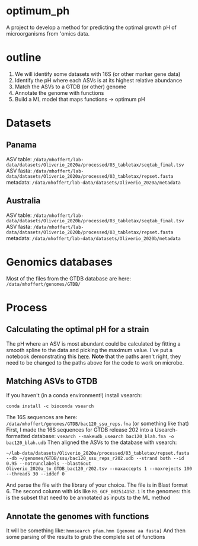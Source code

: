 # optimum_ph
A project to develop a method for predicting the optimal growth pH of microorganisms from 'omics data.

# outline
1. We will identify some datasets with 16S (or other marker gene data)
2. Identify the pH where each ASVs is at its highest relative abundance
3. Match the ASVs to a GTDB (or other) genome
4. Annotate the genome with functions
5. Build a ML model that maps functions -> optimum pH 

# Datasets
## Panama
ASV table: `/data/mhoffert/lab-data/datasets/Oliverio_2020a/processed/03_tabletax/seqtab_final.tsv`
ASV fasta: `/data/mhoffert/lab-data/datasets/Oliverio_2020a/processed/03_tabletax/repset.fasta`
metadata:  `/data/mhoffert/lab-data/datasets/Oliverio_2020a/metadata`
## Australia
ASV table: `/data/mhoffert/lab-data/datasets/Oliverio_2020b/processed/03_tabletax/seqtab_final.tsv`
ASV fasta: `/data/mhoffert/lab-data/datasets/Oliverio_2020b/processed/03_tabletax/repset.fasta`
metadata:  `/data/mhoffert/lab-data/datasets/Oliverio_2020b/metadata`

# Genomics databases
Most of the files from the GTDB database are here: `/data/mhoffert/genomes/GTDB/`

# Process
## Calculating the optimal pH for a strain
The pH where an ASV is most abundant could be calculated by fitting a smooth spline to the data and picking the maximum value. I've put a notebook demonstrating this [here](notebooks/Panama_ML_analysis.ipynb). **Note** that the paths aren't right, they need to be changed to the paths above for the code to work on microbe.

## Matching ASVs to GTDB
If you haven't (in a conda environment!) install vsearch:
```
conda install -c bioconda vsearch
```
The 16S sequences are here: `/data/mhoffert/genomes/GTDB/bac120_ssu_reps.fna` (or something like that)  
First, I made the 16S sequences for GTDB release 202 into a Usearch-formatted database:
```vsearch --makeudb_usearch bac120_blah.fna -o bac120_blah.udb```
Then aligned the ASVs to the database with vsearch:
 ```
 ~/lab-data/datasets/Oliverio_2020a/processed/03_tabletax/repset.fasta --db ~/genomes/GTDB/ssu/bac120_ssu_reps_r202.udb --strand both --id 0.95 --notrunclabels --blast6out Oliverio_2020a_to_GTDB_bac120_r202.tsv --maxaccepts 1 --maxrejects 100 --threads 30 --iddef 0
 ```
 And parse the file with the library of your choice. The file is in Blast format 6. The second column with ids like `RS_GCF_002514152.1` is the genomes: this is the subset that need to be annotated as inputs to the ML method
 ## Annotate the genomes with functions
 It will be something like:
 ```hmmsearch pfam.hmm [genome aa fasta]```
 And then some parsing of the results to grab the complete set of functions

